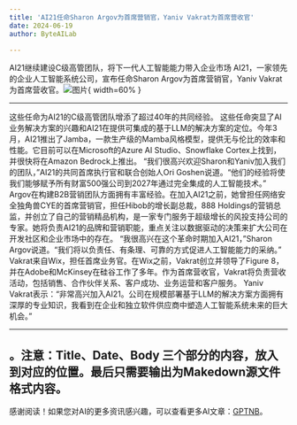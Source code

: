 ```yaml
---
title: 'AI21任命Sharon Argov为首席营销官，Yaniv Vakrat为首席营收官'
date: 2024-06-19
author: ByteAILab

---
```


AI21继续建设C级高管团队，将下一代人工智能能力带入企业市场
AI21，一家领先的企业人工智能系统公司，宣布任命Sharon Argov为首席营销官，Yaniv Vakrat为首席营收官。![图片](https://ai-techpark.com/wp-content/uploads/2024/06/AI21-appoints-960x540.jpg){ width=60% }

---
这些任命为AI21的C级高管团队增添了超过40年的共同经验。
这些任命突显了AI业务解决方案的兴趣和AI21在提供可集成的基于LLM的解决方案的定位。今年3月，AI21推出了Jamba，一款生产级的Mamba风格模型，提供无与伦比的效率和性能。它目前可以在Microsoft的Azure AI Studio、Snowflake Cortex上找到，并很快将在Amazon Bedrock上推出。
“我们很高兴欢迎Sharon和Yaniv加入我们的团队，”AI21的共同首席执行官和联合创始人Ori Goshen说道。“他们的经验将使我们能够赋予所有财富500强公司到2027年通过完全集成的人工智能技术。”
Argov在构建B2B营销团队方面拥有丰富经验。在加入AI21之前，她曾担任网络安全独角兽CYE的首席营销官，担任Hibob的增长副总裁，888 Holdings的营销总监，并创立了自己的营销精品机构，是一家专门服务于超级增长的风投支持公司的专家。她将负责AI21的品牌和营销职能，重点关注以数据驱动的决策来扩大公司在开发社区和企业市场中的存在。
“我很高兴在这个革命时期加入AI21，”Sharon Argov说道。“我们将以负责任、有条理、可靠的方式促进人工智能能力的采纳。”
Vakrat来自Wix，担任首席业务官。在Wix之前，Vakrat创立并领导了Figure 8，并在Adobe和McKinsey在硅谷工作了多年。作为首席营收官，Vakrat将负责营收活动，包括销售、合作伙伴关系、客户成功、业务运营和客户服务。
Yaniv Vakrat表示：“非常高兴加入AI21。公司在规模部署基于LLM的解决方案方面拥有深厚的专业知识，我看到在企业和独立软件供应商中塑造人工智能系统未来的巨大机会。”

---

。注意：Title、Date、Body 三个部分的内容，放入到对应的位置。最后只需要输出为Makedown源文件格式内容。
---
感谢阅读！如果您对AI的更多资讯感兴趣，可以查看更多AI文章：[GPTNB](https://gptnb.com)。